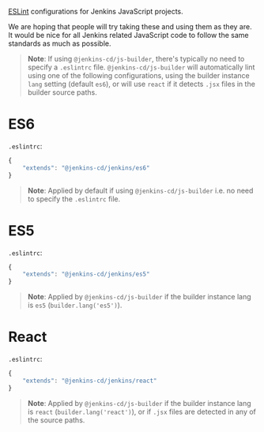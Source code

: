 [ESLint](http://eslint.org/) configurations for Jenkins JavaScript projects.

We are hoping that people will try taking these and using them as they are. It would be nice
for all Jenkins related JavaScript code to follow the same standards as much as possible.

> __Note__: If using `@jenkins-cd/js-builder`, there's typically no need to specify a `.eslintrc` file. `@jenkins-cd/js-builder` will automatically lint using one of the following configurations, using the builder instance `lang` setting (default `es6`), or will use `react` if it detects `.jsx` files in the builder source paths. 

# ES6

`.eslintrc`:
```javascript
{
    "extends": "@jenkins-cd/jenkins/es6"
}
```

> __Note__: Applied by default if using `@jenkins-cd/js-builder` i.e. no need to specify the `.eslintrc` file. 

# ES5

`.eslintrc`:
```javascript
{
    "extends": "@jenkins-cd/jenkins/es5"
}
```

> __Note__: Applied by `@jenkins-cd/js-builder` if the builder instance lang is `es5` (`builder.lang('es5')`). 

# React

`.eslintrc`:
```javascript
{
    "extends": "@jenkins-cd/jenkins/react"
}
```

> __Note__: Applied by `@jenkins-cd/js-builder` if the builder instance lang is `react` (`builder.lang('react')`), or if `.jsx` files are detected in any of the source paths. 
